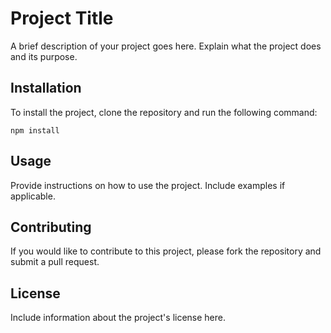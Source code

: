 # Project Title

A brief description of your project goes here. Explain what the project does and its purpose.

## Installation

To install the project, clone the repository and run the following command:

```
npm install
```

## Usage

Provide instructions on how to use the project. Include examples if applicable.

## Contributing

If you would like to contribute to this project, please fork the repository and submit a pull request.

## License

Include information about the project's license here.